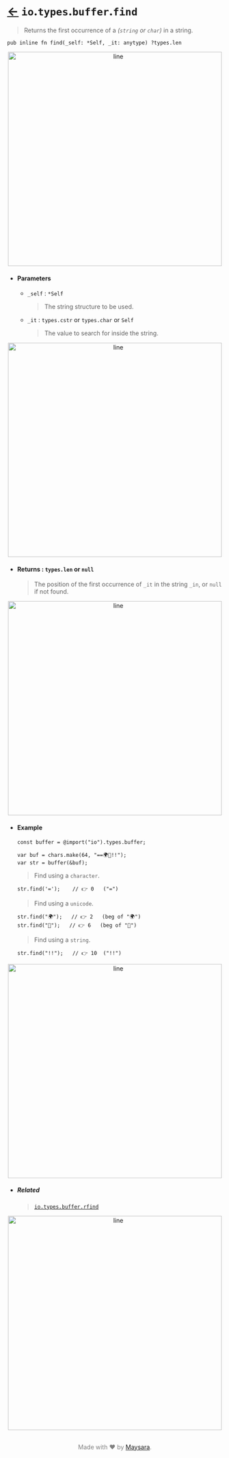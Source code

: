# [←](../readme.md) `io`.`types`.`buffer`.`find`

> Returns the first occurrence of a _(`string` or `char`)_ in a string.

```zig
pub inline fn find(_self: *Self, _it: anytype) ?types.len
```


<div align="center">
<img src="https://raw.githubusercontent.com/Super-ZIG/io/refs/heads/main/docs/dist/img/md/line.png" alt="line" style="width:500px;"/>
</div>

- #### Parameters

    - `_self` : `*Self`

        > The string structure to be used.

    - `_it` : `types.cstr` or `types.char` or `Self`

        > The value to search for inside the string.


<div align="center">
<img src="https://raw.githubusercontent.com/Super-ZIG/io/refs/heads/main/docs/dist/img/md/line.png" alt="line" style="width:500px;"/>
</div>

- #### Returns : `types.len` or `null`

    > The position of the first occurrence of `_it` in the string `_in`, or `null` if not found.

<div align="center">
<img src="https://raw.githubusercontent.com/Super-ZIG/io/refs/heads/main/docs/dist/img/md/line.png" alt="line" style="width:500px;"/>
</div>

- #### Example

    ```zig
    const buffer = @import("io").types.buffer;
    ```

    ```zig
    var buf = chars.make(64, "==🌍🌟!!");
    var str = buffer(&buf);
    ```

    > Find using a `character`.

    ```zig
    str.find('=');    // 👉 0   ("=")
    ```

    > Find using a `unicode`.

    ```zig
    str.find("🌍");   // 👉 2   (beg of "🌍")
    str.find("🌟");   // 👉 6   (beg of "🌟")
    ```

    > Find using a `string`.

    ```zig
    str.find("!!");   // 👉 10  ("!!")
    ```

<div align="center">
<img src="https://raw.githubusercontent.com/Super-ZIG/io/refs/heads/main/docs/dist/img/md/line.png" alt="line" style="width:500px;"/>
</div>

- ##### Related

  > [`io.types.buffer.rfind`](./rfind.md)

<div align="center">
<img src="https://raw.githubusercontent.com/Super-ZIG/io/refs/heads/main/docs/dist/img/md/line.png" alt="line" style="width:500px;"/>
</div>

<p align="center" style="color:grey;"><br />Made with ❤️ by <a href="http://github.com/maysara-elshewehy" target="blank">Maysara</a>.</p>